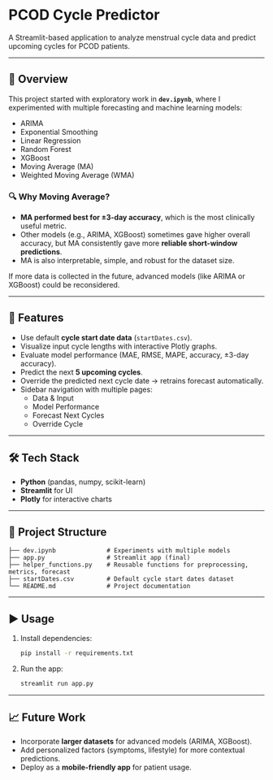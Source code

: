 # PCOD Cycle Predictor

A Streamlit-based application to analyze menstrual cycle data and predict upcoming cycles for PCOD patients.

---

## 📌 Overview
This project started with exploratory work in **`dev.ipynb`**, where I experimented with multiple forecasting and machine learning models:

- ARIMA  
- Exponential Smoothing  
- Linear Regression  
- Random Forest  
- XGBoost  
- Moving Average (MA)  
- Weighted Moving Average (WMA)  

### 🔍 Why Moving Average?
- **MA performed best for ±3-day accuracy**, which is the most clinically useful metric.  
- Other models (e.g., ARIMA, XGBoost) sometimes gave higher overall accuracy, but MA consistently gave more **reliable short-window predictions**.  
- MA is also interpretable, simple, and robust for the dataset size.  

If more data is collected in the future, advanced models (like ARIMA or XGBoost) could be reconsidered.

---

## 🚀 Features
- Use default **cycle start date data** (`startDates.csv`).  
- Visualize input cycle lengths with interactive Plotly graphs.  
- Evaluate model performance (MAE, RMSE, MAPE, accuracy, ±3-day accuracy).  
- Predict the next **5 upcoming cycles**.  
- Override the predicted next cycle date → retrains forecast automatically.  
- Sidebar navigation with multiple pages:
  - Data & Input  
  - Model Performance  
  - Forecast Next Cycles  
  - Override Cycle  

---

## 🛠️ Tech Stack
- **Python** (pandas, numpy, scikit-learn)  
- **Streamlit** for UI  
- **Plotly** for interactive charts  

---

## 📂 Project Structure
```
├── dev.ipynb              # Experiments with multiple models
├── app.py                 # Streamlit app (final)
├── helper_functions.py    # Reusable functions for preprocessing, metrics, forecast
├── startDates.csv         # Default cycle start dates dataset
└── README.md              # Project documentation
```

---

## ▶️ Usage
1. Install dependencies:
   ```bash
   pip install -r requirements.txt
   ```
2. Run the app:
   ```bash
   streamlit run app.py
   ```

---

## 📈 Future Work
- Incorporate **larger datasets** for advanced models (ARIMA, XGBoost).  
- Add personalized factors (symptoms, lifestyle) for more contextual predictions.  
- Deploy as a **mobile-friendly app** for patient usage.
